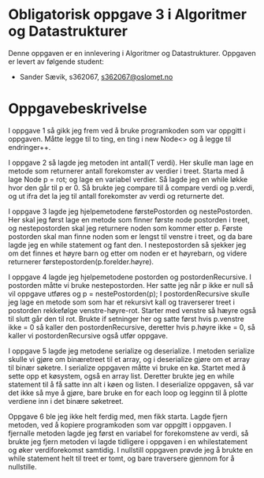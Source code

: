 # Obligatorisk oppgave 3 i Algoritmer og Datastrukturer

Denne oppgaven er en innlevering i Algoritmer og Datastrukturer. 
Oppgaven er levert av følgende student:
* Sander Sævik, s362067, s362067@oslomet.no


# Oppgavebeskrivelse

I oppgave 1 så gikk jeg frem ved å bruke programkoden som var oppgitt i oppgaven. Måtte legge til to ting, en ting i new Node<> og å legge til endringer++.

I oppgave 2 så lagde jeg metoden int antall(T verdi). Her skulle man lage en metode som returnerer antall forekomster av verdier i treet. Starta med å lage Node<T> p = rot; og lage en variabel verdier. Så lagde jeg en while løkke hvor den går til p er 0. Så brukte jeg compare til å compare verdi og p.verdi, og ut ifra det la jeg til antall forekomster av verdi og returnerte det. 

I oppgave 3 lagde jeg hjelpemetodene førstePostorden og nestePostorden. Her skal jeg først lage en metode som finner første node postorden i treet, og nestepostorden skal jeg returnere noden som kommer etter p. Første postorden skal man finne noden som er lengst til venstre i treet, og da bare lagde jeg en while statement og fant den. I nestepostorden så sjekker jeg om det finnes et høyre barn og etter om noden er et høyrebarn, og videre returnerer førstepostorden(p.forelder.høyre).

I oppgave 4 lagde jeg hjelpemetodene postorden og postordenRecursive. I postorden måtte vi bruke nestepostorden. Her satte jeg når p ikke er null så vil oppgave utføres og p = nestePostorden(p); I postordenRecursive skulle jeg lage en metode som som har et rekursivt kall og traverserer treet i postorden rekkefølge venstre-høyre-rot. Starter med venstre så hæyre også til slutt går den til rot. Brukte if setninger her og satte først hvis p.venstre ikke = 0 så kaller den postordenRecursive, deretter hvis p.høyre ikke = 0, så kaller vi postordenRecursive også utfør oppgave. 

I oppgave 5 lagde jeg metodene serialize og deserialize. I metoden serialize skulle vi gjøre om binæretreet til et array, og i deserialize gjøre om et array til binær søketre. I serialize oppgaven måtte vi bruke en kø. Startet med å sette opp et køsystem, også en array list. Deretter brukte jeg en while statement til å få satte inn alt i køen og listen. I deserialize oppgaven, så var det ikke så mye å gjøre, bare bruke en for each loop og legginn til å plotte verdiene inn i det binære søketreet.

Oppgave 6 ble jeg ikke helt ferdig med, men fikk starta. Lagde fjern metoden, ved å kopiere programkoden som var oppgitt i oppgaven. I fjernalle metoden lagde jeg først en variabel for forekomstene av verdi, så brukte jeg fjern metoden vi lagde tidligere i oppgaven i en whilestatement og øker verdiforekomst samtidig. I nullstill oppgaven prøvde jeg å brukte en while statement helt til treet er tomt, og bare traversere gjennom for å nullstille.


